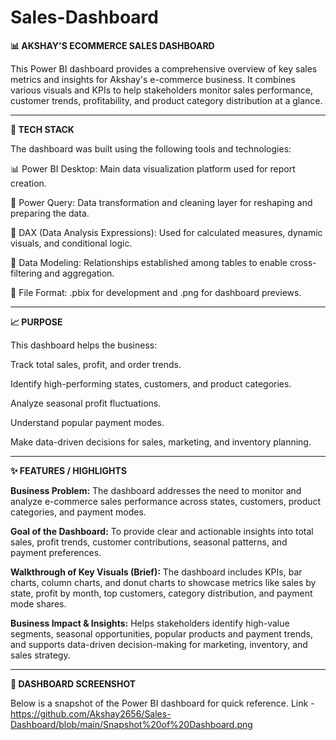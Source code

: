# Sales-Dashboard
**📊 AKSHAY'S ECOMMERCE SALES DASHBOARD**

This Power BI dashboard provides a comprehensive overview of key sales metrics and insights for Akshay's e-commerce business. It combines various visuals and KPIs to help stakeholders monitor sales performance, customer trends, profitability, and product category distribution at a glance.

--------------------------------------------------------------------------------------------------------------------------------------------------------------------


**🔑 TECH STACK**

The dashboard was built using the following tools and technologies:

📊 Power BI Desktop: Main data visualization platform used for report creation.

📁 Power Query: Data transformation and cleaning layer for reshaping and preparing the data.

🧠 DAX (Data Analysis Expressions): Used for calculated measures, dynamic visuals, and conditional logic.

📄 Data Modeling: Relationships established among tables to enable cross-filtering and aggregation.

📂 File Format: .pbix for development and .png for dashboard previews.

--------------------------------------------------------------------------------------------------------------------------------------------------------------------


**📈 PURPOSE**

This dashboard helps the business:

Track total sales, profit, and order trends.

Identify high-performing states, customers, and product categories.

Analyze seasonal profit fluctuations.

Understand popular payment modes.

Make data-driven decisions for sales, marketing, and inventory planning.

--------------------------------------------------------------------------------------------------------------------------------------------------------------------


**✨ FEATURES / HIGHLIGHTS**

**Business Problem:** The dashboard addresses the need to monitor and analyze e-commerce sales performance across states, customers, product categories, and payment modes.

**Goal of the Dashboard:** To provide clear and actionable insights into total sales, profit trends, customer contributions, seasonal patterns, and payment preferences.

**Walkthrough of Key Visuals (Brief):** The dashboard includes KPIs, bar charts, column charts, and donut charts to showcase metrics like sales by state, profit by month, top customers, category distribution, and payment mode shares.

**Business Impact & Insights:** Helps stakeholders identify high-value segments, seasonal opportunities, popular products and payment trends, and supports data-driven decision-making for marketing, inventory, and sales strategy.

--------------------------------------------------------------------------------------------------------------------------------------------------------------------


**📸 DASHBOARD SCREENSHOT**

Below is a snapshot of the Power BI dashboard for quick reference.
Link - https://github.com/Akshay2656/Sales-Dashboard/blob/main/Snapshot%20of%20Dashboard.png


